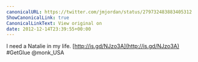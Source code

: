 ```yaml
---
canonicalURL: https://twitter.com/jmjordan/status/279732483883405312
ShowCanonicalLink: true
CanonicalLinkText: View original on
date: 2012-12-14T23:39:55+00:00
---
```

I need a Natalie in my life. [http://is.gd/NJzo3A](http://is.gd/NJzo3A) #GetGlue @monk_USA